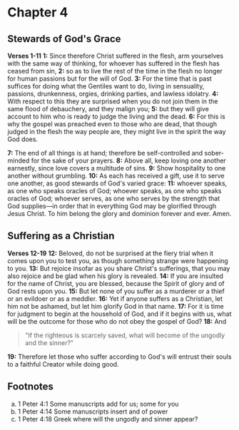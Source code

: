 # Chapter 4

## Stewards of God's Grace

**Verses 1-11**
**1:** Since therefore Christ suffered in the flesh, arm yourselves with the same way of thinking, for whoever has suffered in the flesh has ceased from sin,
**2:** so as to live the rest of the time in the flesh no longer for human passions but for the will of God.
**3:** For the time that is past suffices for doing what the Gentiles want to do, living in sensuality, passions, drunkenness, orgies, drinking parties, and lawless idolatry.
**4:** With respect to this they are surprised when you do not join them in the same flood of debauchery, and they malign you;
**5:** but they will give account to him who is ready to judge the living and the dead.
**6:** For this is why the gospel was preached even to those who are dead, that though judged in the flesh the way people are, they might live in the spirit the way God does.

**7:** The end of all things is at hand; therefore be self-controlled and sober-minded for the sake of your prayers.
**8:** Above all, keep loving one another earnestly, since love covers a multitude of sins.
**9:** Show hospitality to one another without grumbling.
**10:** As each has received a gift, use it to serve one another, as good stewards of God's varied grace:
**11:** whoever speaks, as one who speaks oracles of God; whoever speaks, as one who speaks oracles of God; whoever serves, as one who serves by the strength that God supplies—in order that in everything God may be glorified through Jesus Christ. To him belong the glory and dominion forever and ever. Amen.

## Suffering as a Christian

**Verses 12-19**
**12:** Beloved, do not be surprised at the fiery trial when it comes upon you to test you, as though something strange were happening to you.
**13:** But rejoice insofar as you share Christ's sufferings, that you may also rejoice and be glad when his glory is revealed.
**14:** If you are insulted for the name of Christ, you are blessed, because the Spirit of glory and of God rests upon you.
**15:** But let none of you suffer as a murderer or a thief or an evildoer or as a meddler.
**16:** Yet if anyone suffers as a Christian, let him not be ashamed, but let him glorify God in that name.
**17:** For it is time for judgment to begin at the household of God, and if it begins with us, what will be the outcome for those who do not obey the gospel of God?
**18:** And
> "If the righteous is scarcely saved,
> what will become of the ungodly and the sinner?"

**19:** Therefore let those who suffer according to God's will entrust their souls to a faithful Creator while doing good.

## Footnotes

<ol type='a'>
	<li>1 Peter 4:1 Some manuscripts add for us; some for you</li>
	<li>1 Peter 4:14 Some manuscripts insert and of power</li>
	<li>1 Peter 4:18 Greek where will the ungodly and sinner appear?</li>
</ol>
